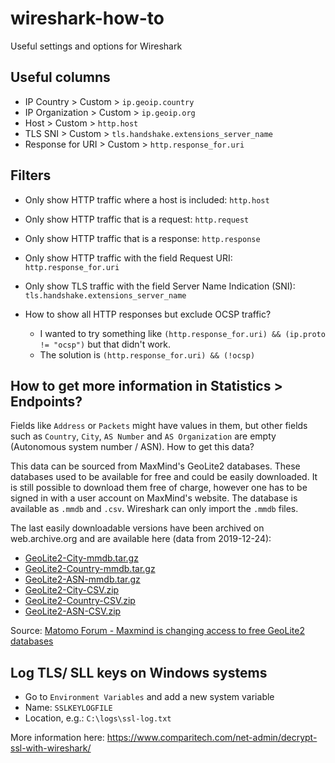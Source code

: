 # wireshark-how-to
Useful settings and options for Wireshark

## Useful columns
* IP Country > Custom > `ip.geoip.country`
* IP Organization > Custom > `ip.geoip.org`
* Host > Custom > `http.host`
* TLS SNI > Custom > `tls.handshake.extensions_server_name`
* Response for URI > Custom > `http.response_for.uri`

## Filters

* Only show HTTP traffic where a host is included:
`http.host`

* Only show HTTP traffic that is a request:
`http.request`

* Only show HTTP traffic that is a response:
`http.response`

* Only show HTTP traffic with the field Request URI:
`http.response_for.uri`

* Only show TLS traffic with the field Server Name Indication (SNI):
`tls.handshake.extensions_server_name`

* How to show all HTTP responses but exclude OCSP traffic?
  * I wanted to try something like `(http.response_for.uri) && (ip.proto != "ocsp")` but that didn't work.
  * The solution is `(http.response_for.uri) && (!ocsp)`


## How to get more information in Statistics > Endpoints?
Fields like `Address` or `Packets` might have values in them, but other fields such as `Country`, `City`, `AS Number` and `AS Organization` are empty (Autonomous system number / ASN). How to get this data?

This data can be sourced from MaxMind's GeoLite2 databases. These databases used to be available for free and could be easily downloaded. It is still possible to download them free of charge, however one has to be signed in with a user account on MaxMind's website. The database is available as `.mmdb` and `.csv`. Wireshark can only import the `.mmdb` files.

The last easily downloadable versions have been archived on web.archive.org and are available here (data from 2019-12-24):
* [GeoLite2-City-mmdb.tar.gz](https://web.archive.org/web/20191227182209/https://geolite.maxmind.com/download/geoip/database/GeoLite2-City.tar.gz)
* [GeoLite2-Country-mmdb.tar.gz](https://web.archive.org/web/20191227182412/https://geolite.maxmind.com/download/geoip/database/GeoLite2-Country.tar.gz)
* [GeoLite2-ASN-mmdb.tar.gz](https://web.archive.org/web/20191227182527/https://geolite.maxmind.com/download/geoip/database/GeoLite2-ASN.tar.gz)
* [GeoLite2-City-CSV.zip](https://web.archive.org/web/20191227182816/https://geolite.maxmind.com/download/geoip/database/GeoLite2-City-CSV.zip)
* [GeoLite2-Country-CSV.zip](https://web.archive.org/web/20191227183011/https://geolite.maxmind.com/download/geoip/database/GeoLite2-Country-CSV.zip)
* [GeoLite2-ASN-CSV.zip](https://web.archive.org/web/20191227183143/https://geolite.maxmind.com/download/geoip/database/GeoLite2-ASN-CSV.zip)

Source: [Matomo Forum - Maxmind is changing access to free GeoLite2 databases](https://forum.matomo.org/t/maxmind-is-changing-access-to-free-geolite2-databases/35439/3)


## Log TLS/ SLL keys on Windows systems
* Go to `Environment Variables` and add a new system variable
* Name: `SSLKEYLOGFILE`
* Location, e.g.: `C:\logs\ssl-log.txt`

More information here: https://www.comparitech.com/net-admin/decrypt-ssl-with-wireshark/
